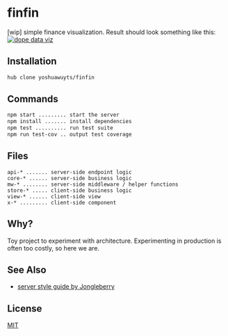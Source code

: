 # finfin
[wip] simple finance visualization. Result should look something like this:
[![dope data viz](https://s-media-cache-ak0.pinimg.com/originals/e0/64/b5/e064b5bdf2285c6dd48d586c30ea64f2.jpg)](https://dribbble.com/shots/1800678-Energy-Predictions)

## Installation
```sh
hub clone yoshuawuyts/finfin
```

## Commands
```txt
npm start ......... start the server
npm install ....... install dependencies
npm test .......... run test suite
npm run test-cov .. output test coverage
```

## Files
```
api-* ....... server-side endpoint logic
core-* ...... server-side business logic
mw-* ........ server-side middleware / helper functions
store-* ..... client-side business logic
view-* ...... client-side view
x-* ......... client-side component
```

## Why?
Toy project to experiment with architecture. Experimenting in production is
often too costly, so here we are.

## See Also
- [server style guide by Jongleberry](https://github.com/jonathanong/server-style-guide)

## License
[MIT](https://tldrlegal.com/license/mit-license)
